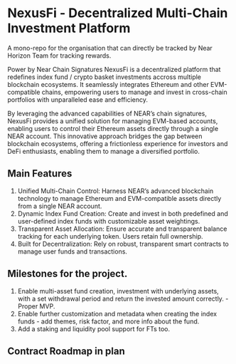# NexusFi - Decentralized Multi-Chain Investment Platform

A mono-repo for the organisation that can directly be tracked by Near Horizon Team for tracking rewards.

Power by Near Chain Signatures NexusFi is a decentralized platform that redefines index fund / crypto basket investments accross multiple blockchain ecosystems. It seamlessly integrates Ethereum and other EVM-compatible chains, empowering users to manage and invest in cross-chain portfolios with unparalleled ease and efficiency.

By leveraging the advanced capabilities of NEAR’s chain signatures, NexusFi provides a unified solution for managing EVM-based accounts, enabling users to control their Ethereum assets directly through a single NEAR account. This innovative approach bridges the gap between blockchain ecosystems, offering a frictionless experience for investors and DeFi enthusiasts, enabling them to manage a diversified portfolio.

## Main Features

1. Unified Multi-Chain Control:  Harness NEAR’s advanced blockchain technology to manage Ethereum and EVM-compatible assets directly from a single NEAR account.
2. Dynamic Index Fund Creation: Create and invest in both predefined and user-defined index funds with customizable asset weightings.
3. Transparent Asset Allocation: Ensure accurate and transparent balance tracking for each underlying token. Users retain full ownership.
4. Built for Decentralization: Rely on robust, transparent smart contracts to manage user funds and transactions.


## Milestones for the project.

1. Enable multi-asset fund creation, investment with underlying assets, with a set withdrawal period and return the invested amount correctly. - Proper MVP.
2. Enable further customization and metadata when creating the index funds - add themes, risk factor, and more info about the fund.
3. Add a staking and liquidity pool support for FTs too.

## Contract Roadmap in plan



    